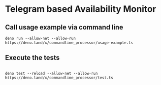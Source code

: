 # Telegram based Availability Monitor

## Call usage example via command line
```
deno run --allow-net --allow-run https://deno.land/x/commandline_processor/usage-example.ts
```

## Execute the tests
```

deno test --reload --allow-net --allow-run https://deno.land/x/commandline_processor/test.ts

``` 